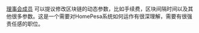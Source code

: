[理事会成员](introduction/committee) 可以提议修改区块链的动态参数，比如手续费，区块间隔时间以及其他很多参数。这是一个需要对HomePesa系统如何运作有很深理解，需要有很强责任感的职位。